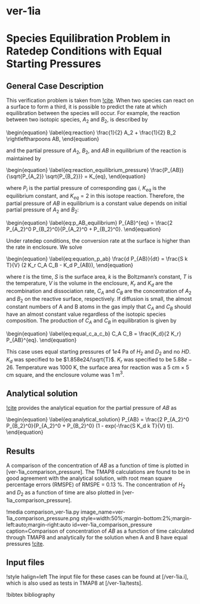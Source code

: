 # ver-1ia

# Species Equilibration Problem in Ratedep Conditions with Equal Starting Pressures

## General Case Description

<!-- All necessary equations -->
This verification problem is taken from [!cite](ambrosek2008verification). When two species can react on a surface to form a third, it is possible to predict the rate at which equilibration between the species will occur. For example, the reaction between two isotopic species, $A_2$ and $B_2$, is described by

\begin{equation}
\label{eq:reaction}
\frac{1}{2} A_2 + \frac{1}{2} B_2 \rightleftharpoons AB,
\end{equation}

and the partial pressure of $A_2$, $B_2$, and $AB$ in equilibrium of the reaction is maintained by

\begin{equation}
\label{eq:reaction_equilibrium_pressure}
\frac{P_{AB}}{\sqrt{P_{A_2}} \sqrt{P_{B_2}}} = K_{eq},
\end{equation}

where $P_i$ is the partial pressure of corresponding gas $i$, $K_{eq}$ is the equilibrium constant, and $K_{eq} = 2$ in this isotope reaction. Therefore, the partial pressure of $AB$ in equilibrium is a constant value depends on initial partial pressure of $A_2$ and $B_2$:

\begin{equation}
\label{eq:p_AB_equilibrium}
P_{AB}^{eq} = \frac{2 P_{A_2}^0 P_{B_2}^0}{P_{A_2}^0 + P_{B_2}^0}.
\end{equation}

Under ratedep conditions, the conversion rate at the surface is higher than the rate in enclosure. We solve

\begin{equation}
\label{eq:equation_p_ab}
\frac{d P_{AB}}{dt} = \frac{S k T}{V} (2 K_r C_A C_B - K_d P_{AB}),
\end{equation}

where $t$ is the time, $S$ is the surface area, $k$ is the Boltzmann’s constant, $T$ is the temperature, $V$ is the volume in the enclosure, $K_r$ and $K_d$ are the recombination and dissociation rate, $C_A$ and $C_B$ are the concentration of $A_2$ and $B_2$ on the reactive surface, respectively. If diffusion is small, the almost constant numbers of A and B atoms in the gas imply that $C_A$ and $C_B$ should have an almost constant value regardless of the isotopic species composition. The production of $C_A$ and $C_B$ in equilibration is given by

\begin{equation}
\label{eq:equal_c_a_c_b}
C_A C_B = \frac{K_d}{2 K_r} P_{AB}^{eq}.
\end{equation}

<!-- Detail parameters -->
This case uses equal starting pressures of $1e4$ Pa of $H_2$ and $D_2$ and no $HD$. $K_d$ was specified to be $1.858e24/\sqrt{T}$. $K_r$ was specified to be $5.88e-26$. Temperature was 1000 K, the surface area for reaction was a 5 cm $\times$ 5 cm square, and the enclosure volume was 1 m$^3$.


## Analytical solution

<!-- introduce the analytical equation and explain -->
[!cite](ambrosek2008verification) provides the analytical equation for the partial pressure of $AB$ as

\begin{equation}
\label{eq:analytical_solution}
P_{AB}  = \frac{2 P_{A_2}^0 P_{B_2}^0}{P_{A_2}^0 + P_{B_2}^0} (1 - exp(-\frac{S K_d k T}{V} t)).
\end{equation}

## Results

<!-- introduce the numerical result and compare the figures between analytical and results -->

A comparison of the concentration of $AB$ as a function of time is plotted in [ver-1ia_comparison_pressure]. The TMAP8 calculations are found to be in good agreement with the analytical solution, with root mean square percentage errors (RMSPE) of RMSPE = 0.13 %. The concentration of $H_2$ and $D_2$ as a function of time are also plotted in [ver-1ia_comparison_pressure].

!media comparison_ver-1ia.py
       image_name=ver-1ia_comparison_pressure.png
       style=width:50%;margin-bottom:2%;margin-left:auto;margin-right:auto
       id=ver-1ia_comparison_pressure
       caption=Comparison of concentration of $AB$ as a function of time calculated through TMAP8 and analytically for the solution when A and B have equal pressures [!cite](ambrosek2008verification).

## Input files

!style halign=left
The input file for these cases can be found at [/ver-1ia.i], which is also used as tests in TMAP8 at [/ver-1ia/tests].

!bibtex bibliography
